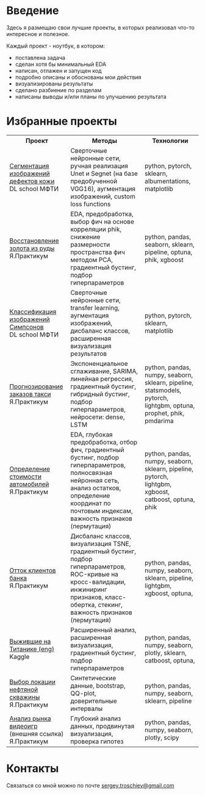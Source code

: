 # Введение

Здесь я размещаю свои лучшие проекты, в которых реализовал что-то интересное и полезное.

Каждый проект - ноутбук, в котором:
- поставлена задача
- сделан хотя бы минимальный EDA
- написан, отлажен и запущен код
- подробно описаны и обоснованы мои действия
- визуализированы результаты
- сделано разбиение по разделам
- написаны выводы и/или планы по улучшению результата

# Избранные проекты
 
<table>
  <tr>
    <th>Проект</th>
    <th>Методы</th>
    <th>Технологии</th>
  </tr>
  <tr>
    <td><a href=
"https://github.com/troschiev/DS_portfolio/blob/main/Semantic_Segmentation_Skin_Lesions/Semantic_Segmentation_Skin_Lesions.ipynb"
>Сегментация изображений дефектов кожи</a><br>DL school МФТИ</td>
    <td>Сверточные нейронные сети, ручная реализация Unet и Segnet (на базе предобученной VGG16), аугментация изображений, custom loss functions</td>
    <td>python, pytorch, sklearn, albumentations, matplotlib</td>
  </tr>
  <tr>
    <td><a href=
"https://github.com/troschiev/DS_portfolio/blob/main/Gold_Ore_Extraction_Efficiency/Gold_Ore_Extraction_Efficiency.ipynb"
>Восстановление золота из руды</a><br>Я.Практикум</td>
    <td>EDA, предобработка, выбор фич на основе корреляции phik, снижение размерности пространства фич методом PCA, градиентный бустинг, подбор гиперпараметров</td>
    <td>python, pandas, seaborn, sklearn, pipeline, optuna, phik, xgboost</td>
  </tr>
<tr>
    <td><a href=
"https://github.com/troschiev/DS_portfolio/blob/main/Simpsons_Classification/Simpsons_Classification.ipynb"
>Классификация изображений Симпсонов</a><br>DL school МФТИ</td>
    <td>Сверточные нейронные сети, transfer learning, аугментация изображений, дисбаланс классов, расширенная визуализация результатов</td>
    <td>python, pytorch, sklearn, matplotlib</td>
  </tr>
<tr>
    <td><a href=
"https://github.com/troschiev/DS_portfolio/blob/main/Taxi_Demand_Time_Series/Taxi_Demand_Time_Series.ipynb"
>Прогнозирование заказов такси</a><br>Я.Практикум</td>
    <td>Экспоненциальное сглаживание, SARIMA, линейная регрессия, градиентный бустинг, гибридный бустинг, подбор гиперпараметров, нейросети: dense, LSTM</td>
    <td>python, pandas, numpy, seaborn, sklearn, pipeline, statsmodels, pytorch, lightgbm, optuna, prophet, phik, pmdarima</td>
  </tr>
<tr>
    <td><a href=
"https://github.com/troschiev/DS_portfolio/blob/main/Used_Cars_Price_Prediction/Used_Cars_Price_Prediction.ipynb"
>Определение стоимости автомобилей</a><br>Я.Практикум</td>
    <td>EDA, глубокая предобработка, отбор фич, градиентный бустинг, подбор гиперпараметров, полносвязная нейронная сеть, анализ остатков, определение координат по почтовым индексам, важность признаков (пермутация)</td>
    <td>python, pandas, numpy, seaborn, sklearn, pipeline, pytorch, lightgbm, xgboost, catboost, optuna, phik</td>
  </tr>
<tr>
    <td><a href=
"https://github.com/troschiev/DS_portfolio/blob/main/Bank_Churn_Prediction/Bank_Churn_Prediction.ipynb"
>Отток клиентов банка</a><br>Я.Практикум</td>
    <td>Дисбаланс классов, визуализация TSNE, градиентный бустинг, подбор гиперпараметров, ROC-кривые на кросс-валидации, инжиниринг признаков, класс-обертка, стекинг, важность признаков (пермутация)</td>
    <td>python, pandas, numpy, seaborn, sklearn, pipeline, lightgbm, xgboost, optuna,</td>
  </tr>
<tr>
    <td><a href=
"https://github.com/troschiev/DS_portfolio/blob/main/Titanic_Kaggle/Titanic_Kaggle.ipynb"
>Выжившие на Титанике (eng)</a><br>Kaggle</td>
    <td>Расширенный анализ, расширенная визуализация, градиентный бустинг, подбор гиперпараметров</td>
    <td>python, pandas, numpy, seaborn, plotly, sklearn, catboost, optuna,</td>
  </tr>
<tr>
    <td><a href=
"https://github.com/troschiev/DS_portfolio/blob/main/Oil_Deposits/Oil_Deposits.ipynb"
>Выбор локации нефтяной скважины</a><br>Я.Практикум</td>
    <td>Синтетические данные, bootstrap, QQ-plot, доверительные интервалы</td>
    <td>python, pandas, numpy, seaborn, sklearn, pipeline</td>
  </tr>
<tr>
    <td><a href=
"https://nbviewer.org/github/troschiev/DS_portfolio/blob/main/Video_Games_Market_Analysis/Video_Games_Market_Analysis.ipynb"
>Анализ рынка видеоигр</a><br>(внешняя ссылка)<br>Я.Практикум</td>
    <td>Глубокий анализ данных, продвинутая визуализация, проверка гипотез</td>
    <td>python, pandas, numpy, seaborn, plotly, scipy</td>
  </tr>
</table>

# Контакты

Связаться со мной можно по почте [sergey.troschiev@gmail.com](mailto:sergey.troschiev@gmail.com)